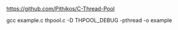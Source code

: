https://github.com/Pithikos/C-Thread-Pool

gcc example.c thpool.c -D THPOOL_DEBUG -pthread -o example
